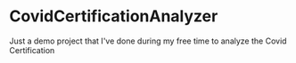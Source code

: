 # CovidCertificationAnalyzer
Just a demo project that I've done during my free time to analyze the Covid Certification 
